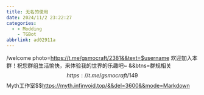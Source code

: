 ```yaml
---
title: 无名的使用
date: 2024/11/2 23:22:27
categories:
  - - Modding
    - TGBot
abbrlink: ad02911a
---
```


/welcome photo=https://t.me/gsmocraft/2381&&text=$username 欢迎加入本群！祝您群组生活愉快，来体验我的世界的乐趣吧~ &&btns=群规相关$$https://t.me/gsmocraft/149$$Myth工作室$$https://myth.infinvoid.top/&&del=3600&&mode=Markdown